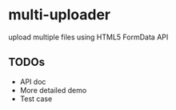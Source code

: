 # multi-uploader

upload multiple files using HTML5 FormData API

## TODOs

* API doc
* More detailed demo
* Test case
